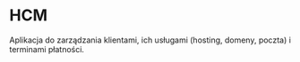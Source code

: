# HCM

Aplikacja do zarządzania klientami, ich usługami (hosting, domeny, poczta) i terminami płatności.